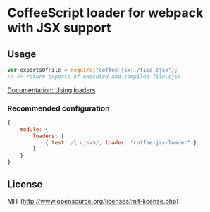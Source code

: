 # CoffeeScript loader for webpack with JSX support

## Usage

``` javascript
var exportsOfFile = require("coffee-jsx!./file.cjsx");
// => return exports of executed and compiled file.cjsx
```

[Documentation: Using loaders](http://webpack.github.io/docs/using-loaders.html)

### Recommended configuration

``` javascript
{
	module: {
		loaders: [
			{ test: /\.cjsx$/, loader: "coffee-jsx-loader" }
		]
	}
}
```

## License

MIT (http://www.opensource.org/licenses/mit-license.php)
